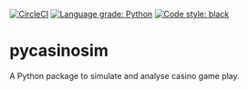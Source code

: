 [![CircleCI](https://dl.circleci.com/status-badge/img/gh/ChrisMcCarthyDev/pycasinosim/tree/dev.svg?style=svg)](https://dl.circleci.com/status-badge/redirect/gh/ChrisMcCarthyDev/pycasinosim/tree/dev) [![Language grade: Python](https://img.shields.io/lgtm/grade/python/g/ChrisMcCarthyDev/pycasinosim.svg?logo=lgtm&logoWidth=18)](https://lgtm.com/projects/g/ChrisMcCarthyDev/pycasinosim/context:python) [![Code style: black](https://img.shields.io/badge/code%20style-black-000000.svg)](https://github.com/psf/black)
# pycasinosim
A Python package to simulate and analyse casino game play.
